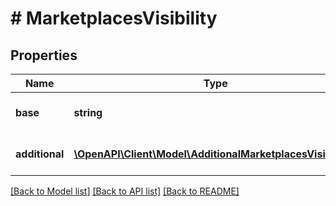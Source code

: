 # # MarketplacesVisibility

## Properties

Name | Type | Description | Notes
------------ | ------------- | ------------- | -------------
**base** | **string** | Base marketplace ID. |
**additional** | [**\OpenAPI\Client\Model\AdditionalMarketplacesVisibility[]**](AdditionalMarketplacesVisibility.md) | Additional marketplaces information. | [optional]

[[Back to Model list]](../../README.md#models) [[Back to API list]](../../README.md#endpoints) [[Back to README]](../../README.md)
